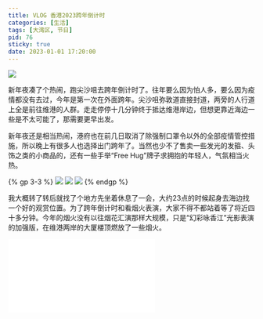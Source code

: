 ```yaml
---
title: VLOG 香港2023跨年倒计时
categories: [生活]
tags: [大湾区, 节日]
pid: 76
sticky: true
date: 2023-01-01 17:20:00
---
```


![](https://cos.pinlyu.com/posts/2023/76-2023vlog.webp)

新年夜凑了个热闹，跑尖沙咀去跨年倒计时了。往年要么因为怕人多，要么因为疫情都没有去过，今年是第一次在外面跨年。尖沙咀弥敦道直接封道，两旁的人行道上全是前往维港的人群。走走停停十几分钟终于抵达维港岸边，但想更靠近海边一些是不太可能了，那需要更早出发。
<!-- more -->

新年夜还是相当热闹，港府也在前几日取消了除强制口罩令以外的全部疫情管控措施，所以晚上有很多人也选择出门跨年了。当然也少不了售卖一些发光的发箍、头饰之类的小商品的，还有一些手举“Free Hug”牌子求拥抱的年轻人，气氛相当火热。

{% gp 3-3 %}
![](https://cos.pinlyu.com/posts/2023/76-tst1.webp)
![](https://cos.pinlyu.com/posts/2023/76-tst2.webp)
![](https://cos.pinlyu.com/posts/2023/76-tst3.webp)
{% endgp %}

我大概转了转后就找了个地方先坐着休息了一会，大约23点的时候起身去海边找一个好的观赏位置。为了跨年倒计时和看烟火表演，大家不得不都站着等了将近四十多分钟。今年的烟火没有以往烟花汇演那样大规模，只是“幻彩咏香江”光影表演的加强版，在维港两岸的大厦楼顶燃放了一些烟火。

<iframe src="//player.bilibili.com/player.html?aid=349533742&bvid=BV1hR4y1U7X6&cid=946453259&page=1" scrolling="no" border="0" frameborder="no" framespacing="0" allowfullscreen="true"> </iframe>